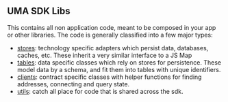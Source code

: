 ## UMA SDK Libs
This contains all non application code, meant to be composed in your app or other libraries. The code is generally
classified into a few major types:

- [stores](./stores/README.md): technology specific adapters which persist data, databases, caches, etc. These inherit a very similar interface to a JS Map
- [tables](./tables/README.md): data specific classes which rely on stores for persistence. These model data by a schema, and fit them into tables with unique identifiers.
- [clients](./clients/README.md): contract specific classes with helper functions for finding addresses, connecting and query state.
- [utils](./utils.ts): catch all place for code that is shared across the sdk. 
